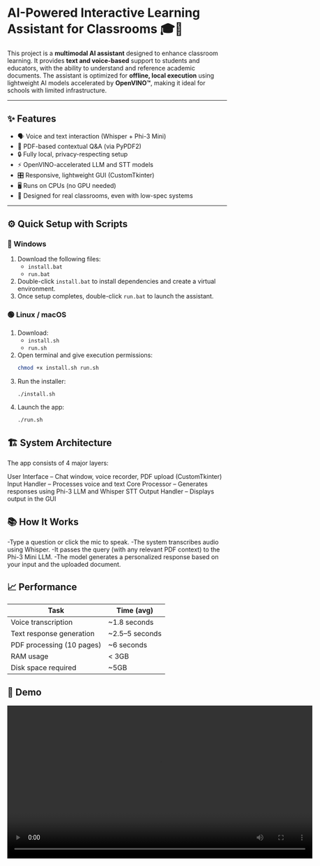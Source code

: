  # AI-Powered Interactive Learning Assistant for Classrooms 🎓🤖

This project is a **multimodal AI assistant** designed to enhance classroom learning. It provides **text and voice-based** support to students and educators, with the ability to understand and reference academic documents. The assistant is optimized for **offline, local execution** using lightweight AI models accelerated by **OpenVINO™**, making it ideal for schools with limited infrastructure.


---

## ✨ Features

- 🗣️ Voice and text interaction (Whisper + Phi-3 Mini)
- 📄 PDF-based contextual Q&A (via PyPDF2)
- 🔒 Fully local, privacy-respecting setup
- ⚡ OpenVINO-accelerated LLM and STT models
- 🎛️ Responsive, lightweight GUI (CustomTkinter)
- 🖥️ Runs on CPUs (no GPU needed)
- 🧠 Designed for real classrooms, even with low-spec systems

---

## ⚙️ Quick Setup with Scripts

### 🔵 Windows

1. Download the following files:
   - `install.bat`
   - `run.bat`
2. Double-click `install.bat` to install dependencies and create a virtual environment.
3. Once setup completes, double-click `run.bat` to launch the assistant.

### 🟢 Linux / macOS

1. Download:
   - `install.sh`
   - `run.sh`
2. Open terminal and give execution permissions:
   ```bash
   chmod +x install.sh run.sh
3. Run the installer:
   ```bash
   ./install.sh

4. Launch the app:
   ```bash
   ./run.sh

## 🏗️ System Architecture

The app consists of 4 major layers:

User Interface – Chat window, voice recorder, PDF upload (CustomTkinter)
Input Handler – Processes voice and text
Core Processor – Generates responses using Phi-3 LLM and Whisper STT
Output Handler – Displays output in the GUI

## 📚 How It Works

-Type a question or click the mic to speak.
-The system transcribes audio using Whisper.
-It passes the query (with any relevant PDF context) to the Phi-3 Mini LLM.
-The model generates a personalized response based on your input and the uploaded document.

## 📈 Performance

| Task                      | Time (avg)      |
| ------------------------- | --------------- |
| Voice transcription       | \~1.8 seconds   |
| Text response generation  | \~2.5–5 seconds |
| PDF processing (10 pages) | \~6 seconds     |
| RAM usage                 | < 3GB           |
| Disk space required       | \~5GB           |

## 🎥 Demo

<video src="assets/demo.mp4" controls width="700"></video>


